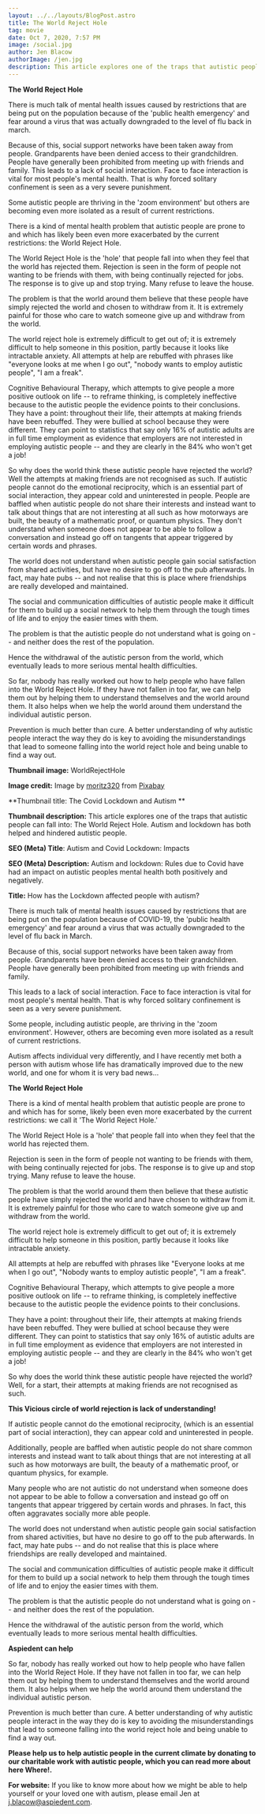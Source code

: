 ```yaml
---
layout: ../../layouts/BlogPost.astro
title: The World Reject Hole
tag: movie
date: Oct 7, 2020, 7:57 PM
image: /social.jpg
author: Jen Blacow
authorImage: /jen.jpg
description: This article explores one of the traps that autistic people can fall into - The World Reject Hole. Autism and lockdown has both helped and hindered autistic people. Lockdown has made more autistic people prone to falling into the world reject hole where they feel that the world has rejected them.
---
```

**The World Reject Hole**

There is much talk of mental health issues caused by restrictions that
are being put on the population because of the 'public health emergency'
and fear around a virus that was actually downgraded to the level of flu
back in march.

Because of this, social support networks have been taken away from
people. Grandparents have been denied access to their grandchildren.
People have generally been prohibited from meeting up with friends and
family. This leads to a lack of social interaction. Face to face
interaction is vital for most people's mental health. That is why forced
solitary confinement is seen as a very severe punishment.

Some autistic people are thriving in the 'zoom environment' but others
are becoming even more isolated as a result of current restrictions.

There is a kind of mental health problem that autistic people are prone
to and which has likely been even more exacerbated by the current
restrictions: the World Reject Hole.

The World Reject Hole is the 'hole' that people fall into when they feel
that the world has rejected them. Rejection is seen in the form of
people not wanting to be friends with them, with being continually
rejected for jobs. The response is to give up and stop trying. Many
refuse to leave the house.

The problem is that the world around them believe that these people have
simply rejected the world and chosen to withdraw from it. It is
extremely painful for those who care to watch someone give up and
withdraw from the world.

The world reject hole is extremely difficult to get out of; it is
extremely difficult to help someone in this position, partly because it
looks like intractable anxiety. All attempts at help are rebuffed with
phrases like "everyone looks at me when I go out", "nobody wants to
employ autistic people", "I am a freak".

Cognitive Behavioural Therapy, which attempts to give people a more
positive outlook on life -- to reframe thinking, is completely
ineffective because to the autistic people the evidence points to their
conclusions. They have a point: throughout their life, their attempts at
making friends have been rebuffed. They were bullied at school because
they were different. They can point to statistics that say only 16% of
autistic adults are in full time employment as evidence that employers
are not interested in employing autistic people -- and they are clearly
in the 84% who won't get a job!

So why does the world think these autistic people have rejected the
world? Well the attempts at making friends are not recognised as such.
If autistic people cannot do the emotional reciprocity, which is an
essential part of social interaction, they appear cold and uninterested
in people. People are baffled when autistic people do not share their
interests and instead want to talk about things that are not interesting
at all such as how motorways are built, the beauty of a mathematic
proof, or quantum physics. They don't understand when someone does not
appear to be able to follow a conversation and instead go off on
tangents that appear triggered by certain words and phrases.

The world does not understand when autistic people gain social
satisfaction from shared activities, but have no desire to go off to the
pub afterwards. In fact, may hate pubs -- and not realise that this is
place where friendships are really developed and maintained.

The social and communication difficulties of autistic people make it
difficult for them to build up a social network to help them through the
tough times of life and to enjoy the easier times with them.

The problem is that the autistic people do not understand what is going
on -- and neither does the rest of the population.

Hence the withdrawal of the autistic person from the world, which
eventually leads to more serious mental health difficulties.

So far, nobody has really worked out how to help people who have fallen
into the World Reject Hole. If they have not fallen in too far, we can
help them out by helping them to understand themselves and the world
around them. It also helps when we help the world around them understand
the individual autistic person.

Prevention is much better than cure. A better understanding of why
autistic people interact the way they do is key to avoiding the
misunderstandings that lead to someone falling into the world reject
hole and being unable to find a way out.

**Thumbnail image:** WorldRejectHole

**Image credit:** Image
by [moritz320](https://pixabay.com/users/moritz320-1260270/?utm_source=link-attribution&utm_medium=referral&utm_campaign=image&utm_content=2487705) from [Pixabay](https://pixabay.com/?utm_source=link-attribution&utm_medium=referral&utm_campaign=image&utm_content=2487705) 

**Thumbnail title: The Covid Lockdown and Autism **

**Thumbnail description:** This article explores one of the traps that
autistic people can fall into: The World Reject Hole. Autism and
lockdown has both helped and hindered autistic people.

**SEO (Meta) Title**: Autism and Covid Lockdown: Impacts

**SEO (Meta) Description:** Autism and lockdown: Rules due to Covid have
had an impact on autistic peoples mental health both positively and
negatively.

**Title:** How has the Lockdown affected people with autism?

There is much talk of mental health issues caused by restrictions that
are being put on the population because of COVID-19, the 'public health
emergency' and fear around a virus that was actually downgraded to the
level of flu back in March.

Because of this, social support networks have been taken away from
people. Grandparents have been denied access to their grandchildren.
People have generally been prohibited from meeting up with friends and
family.

This leads to a lack of social interaction. Face to face interaction is
vital for most people's mental health. That is why forced solitary
confinement is seen as a very severe punishment.

Some people, including autistic people, are thriving in the 'zoom
environment'. However, others are becoming even more isolated as a
result of current restrictions.

Autism affects individual very differently, and I have recently met both
a person with autism whose life has dramatically improved due to the new
world, and one for whom it is very bad news...

**The World Reject Hole**

There is a kind of mental health problem that autistic people are prone
to and which has for some, likely been even more exacerbated by the
current restrictions: we call it 'The World Reject Hole.'

The World Reject Hole is a 'hole' that people fall into when they feel
that the world has rejected them.

Rejection is seen in the form of people not wanting to be friends with
them, with being continually rejected for jobs. The response is to give
up and stop trying. Many refuse to leave the house.

The problem is that the world around them then believe that these
autistic people have simply rejected the world and have chosen to
withdraw from it. It is extremely painful for those who care to watch
someone give up and withdraw from the world.

The world reject hole is extremely difficult to get out of; it is
extremely difficult to help someone in this position, partly because it
looks like intractable anxiety.

All attempts at help are rebuffed with phrases like "Everyone looks at
me when I go out", "Nobody wants to employ autistic people", "I am a
freak".

Cognitive Behavioural Therapy, which attempts to give people a more
positive outlook on life -- to reframe thinking, is completely
ineffective because to the autistic people the evidence points to their
conclusions.

They have a point: throughout their life, their attempts at making
friends have been rebuffed. They were bullied at school because they
were different. They can point to statistics that say only 16% of
autistic adults are in full time employment as evidence that employers
are not interested in employing autistic people -- and they are clearly
in the 84% who won't get a job!

So why does the world think these autistic people have rejected the
world? Well, for a start, their attempts at making friends are not
recognised as such.

**This Vicious circle of world rejection is lack of understanding!**

If autistic people cannot do the emotional reciprocity, (which is an
essential part of social interaction), they can appear cold and
uninterested in people.

Additionally, people are baffled when autistic people do not share
common interests and instead want to talk about things that are not
interesting at all such as how motorways are built, the beauty of a
mathematic proof, or quantum physics, for example.

Many people who are not autistic do not understand when someone does not
appear to be able to follow a conversation and instead go off on
tangents that appear triggered by certain words and phrases. In fact,
this often aggravates socially more able people.

The world does not understand when autistic people gain social
satisfaction from shared activities, but have no desire to go off to the
pub afterwards. In fact, may hate pubs -- and do not realise that this
is place where friendships are really developed and maintained.

The social and communication difficulties of autistic people make it
difficult for them to build up a social network to help them through the
tough times of life and to enjoy the easier times with them.

The problem is that the autistic people do not understand what is going
on -- and neither does the rest of the population.

Hence the withdrawal of the autistic person from the world, which
eventually leads to more serious mental health difficulties.

**Aspiedent can help**

So far, nobody has really worked out how to help people who have fallen
into the World Reject Hole. If they have not fallen in too far, we can
help them out by helping them to understand themselves and the world
around them. It also helps when we help the world around them understand
the individual autistic person.

Prevention is much better than cure. A better understanding of why
autistic people interact in the way they do is key to avoiding the
misunderstandings that lead to someone falling into the world reject
hole and being unable to find a way out.

**Please help us to help autistic people in the current climate by
donating to our charitable work with autistic people, which you can read
more about here Where!.**

**For website:** If you like to know more about how we might be able to
help yourself or your loved one with autism, please email Jen at
<j.blacow@aspiedent.com>.
